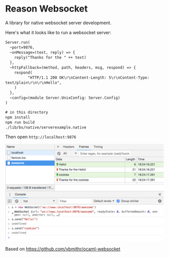 # Reason Websocket
A library for native websocket server development.

Here's what it looks like to run a websocket server:

```re
Server.run(
  ~port=9876,
  ~onMessage=(text, reply) => {
    reply("Thanks for the " ++ text)
  },
  ~httpFallback=(method, path, headers, msg, respond) => {
    respond(
          "HTTP/1.1 200 OK\r\nContent-Length: 5\r\nContent-Type: text/plain\r\n\r\nHello",
    )
  },
  ~config=(module Server.UnixConfig: Server.Config)
)
```

```
# in this directory
npm install
npm run build
./lib/bs/native/serverexample.native
```

Then open `http://localhost:9876`

![screenshot](screenshot.png)

Based on https://github.com/vbmithr/ocaml-websocket